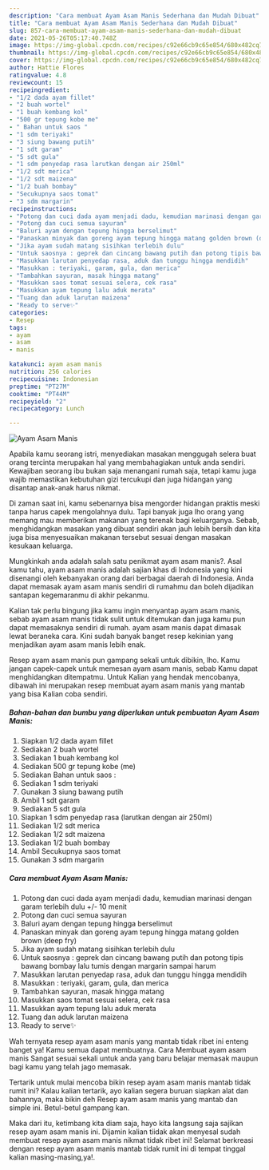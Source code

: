 ```yaml
---
description: "Cara membuat Ayam Asam Manis Sederhana dan Mudah Dibuat"
title: "Cara membuat Ayam Asam Manis Sederhana dan Mudah Dibuat"
slug: 857-cara-membuat-ayam-asam-manis-sederhana-dan-mudah-dibuat
date: 2021-05-26T05:17:40.748Z
image: https://img-global.cpcdn.com/recipes/c92e66cb9c65e854/680x482cq70/ayam-asam-manis-foto-resep-utama.jpg
thumbnail: https://img-global.cpcdn.com/recipes/c92e66cb9c65e854/680x482cq70/ayam-asam-manis-foto-resep-utama.jpg
cover: https://img-global.cpcdn.com/recipes/c92e66cb9c65e854/680x482cq70/ayam-asam-manis-foto-resep-utama.jpg
author: Hattie Flores
ratingvalue: 4.8
reviewcount: 15
recipeingredient:
- "1/2 dada ayam fillet"
- "2 buah wortel"
- "1 buah kembang kol"
- "500 gr tepung kobe me"
- " Bahan untuk saos "
- "1 sdm teriyaki"
- "3 siung bawang putih"
- "1 sdt garam"
- "5 sdt gula"
- "1 sdm penyedap rasa larutkan dengan air 250ml"
- "1/2 sdt merica"
- "1/2 sdt maizena"
- "1/2 buah bombay"
- "Secukupnya saos tomat"
- "3 sdm margarin"
recipeinstructions:
- "Potong dan cuci dada ayam menjadi dadu, kemudian marinasi dengan garam terlebih dulu +/- 10 menit"
- "Potong dan cuci semua sayuran"
- "Baluri ayam dengan tepung hingga berselimut"
- "Panaskan minyak dan goreng ayam tepung hingga matang golden brown (deep fry)"
- "Jika ayam sudah matang sisihkan terlebih dulu"
- "Untuk saosnya : geprek dan cincang bawang putih dan potong tipis bawang bombay lalu tumis dengan margarin sampai harum"
- "Masukkan larutan penyedap rasa, aduk dan tunggu hingga mendidih"
- "Masukkan : teriyaki, garam, gula, dan merica"
- "Tambahkan sayuran, masak hingga matang"
- "Masukkan saos tomat sesuai selera, cek rasa"
- "Masukkan ayam tepung lalu aduk merata"
- "Tuang dan aduk larutan maizena"
- "Ready to serve✨"
categories:
- Resep
tags:
- ayam
- asam
- manis

katakunci: ayam asam manis 
nutrition: 256 calories
recipecuisine: Indonesian
preptime: "PT27M"
cooktime: "PT44M"
recipeyield: "2"
recipecategory: Lunch

---
```



![Ayam Asam Manis](https://img-global.cpcdn.com/recipes/c92e66cb9c65e854/680x482cq70/ayam-asam-manis-foto-resep-utama.jpg)

Apabila kamu seorang istri, menyediakan masakan menggugah selera buat orang tercinta merupakan hal yang membahagiakan untuk anda sendiri. Kewajiban seorang ibu bukan saja menangani rumah saja, tetapi kamu juga wajib memastikan kebutuhan gizi tercukupi dan juga hidangan yang disantap anak-anak harus nikmat.

Di zaman  saat ini, kamu sebenarnya bisa mengorder hidangan praktis meski tanpa harus capek mengolahnya dulu. Tapi banyak juga lho orang yang memang mau memberikan makanan yang terenak bagi keluarganya. Sebab, menghidangkan masakan yang dibuat sendiri akan jauh lebih bersih dan kita juga bisa menyesuaikan makanan tersebut sesuai dengan masakan kesukaan keluarga. 



Mungkinkah anda adalah salah satu penikmat ayam asam manis?. Asal kamu tahu, ayam asam manis adalah sajian khas di Indonesia yang kini disenangi oleh kebanyakan orang dari berbagai daerah di Indonesia. Anda dapat memasak ayam asam manis sendiri di rumahmu dan boleh dijadikan santapan kegemaranmu di akhir pekanmu.

Kalian tak perlu bingung jika kamu ingin menyantap ayam asam manis, sebab ayam asam manis tidak sulit untuk ditemukan dan juga kamu pun dapat memasaknya sendiri di rumah. ayam asam manis dapat dimasak lewat beraneka cara. Kini sudah banyak banget resep kekinian yang menjadikan ayam asam manis lebih enak.

Resep ayam asam manis pun gampang sekali untuk dibikin, lho. Kamu jangan capek-capek untuk memesan ayam asam manis, sebab Kamu dapat menghidangkan ditempatmu. Untuk Kalian yang hendak mencobanya, dibawah ini merupakan resep membuat ayam asam manis yang mantab yang bisa Kalian coba sendiri.

<!--inarticleads1-->

##### Bahan-bahan dan bumbu yang diperlukan untuk pembuatan Ayam Asam Manis:

1. Siapkan 1/2 dada ayam fillet
1. Sediakan 2 buah wortel
1. Sediakan 1 buah kembang kol
1. Sediakan 500 gr tepung kobe (me)
1. Sediakan  Bahan untuk saos :
1. Sediakan 1 sdm teriyaki
1. Gunakan 3 siung bawang putih
1. Ambil 1 sdt garam
1. Sediakan 5 sdt gula
1. Siapkan 1 sdm penyedap rasa (larutkan dengan air 250ml)
1. Sediakan 1/2 sdt merica
1. Sediakan 1/2 sdt maizena
1. Sediakan 1/2 buah bombay
1. Ambil Secukupnya saos tomat
1. Gunakan 3 sdm margarin




<!--inarticleads2-->

##### Cara membuat Ayam Asam Manis:

1. Potong dan cuci dada ayam menjadi dadu, kemudian marinasi dengan garam terlebih dulu +/- 10 menit
1. Potong dan cuci semua sayuran
1. Baluri ayam dengan tepung hingga berselimut
1. Panaskan minyak dan goreng ayam tepung hingga matang golden brown (deep fry)
1. Jika ayam sudah matang sisihkan terlebih dulu
1. Untuk saosnya : geprek dan cincang bawang putih dan potong tipis bawang bombay lalu tumis dengan margarin sampai harum
1. Masukkan larutan penyedap rasa, aduk dan tunggu hingga mendidih
1. Masukkan : teriyaki, garam, gula, dan merica
1. Tambahkan sayuran, masak hingga matang
1. Masukkan saos tomat sesuai selera, cek rasa
1. Masukkan ayam tepung lalu aduk merata
1. Tuang dan aduk larutan maizena
1. Ready to serve✨




Wah ternyata resep ayam asam manis yang mantab tidak ribet ini enteng banget ya! Kamu semua dapat membuatnya. Cara Membuat ayam asam manis Sangat sesuai sekali untuk anda yang baru belajar memasak maupun bagi kamu yang telah jago memasak.

Tertarik untuk mulai mencoba bikin resep ayam asam manis mantab tidak rumit ini? Kalau kalian tertarik, ayo kalian segera buruan siapkan alat dan bahannya, maka bikin deh Resep ayam asam manis yang mantab dan simple ini. Betul-betul gampang kan. 

Maka dari itu, ketimbang kita diam saja, hayo kita langsung saja sajikan resep ayam asam manis ini. Dijamin kalian tiidak akan menyesal sudah membuat resep ayam asam manis nikmat tidak ribet ini! Selamat berkreasi dengan resep ayam asam manis mantab tidak rumit ini di tempat tinggal kalian masing-masing,ya!.

